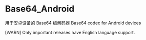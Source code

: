 # Base64_Android
用于安卓设备的 Base64 编解码器
Base64 codec for Android devices

[WARN] Only important releases have English language support.
